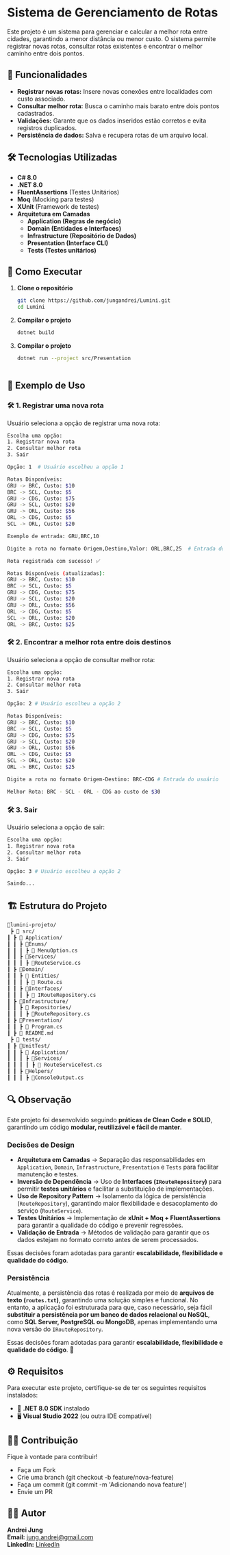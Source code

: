 # Sistema de Gerenciamento de Rotas

Este projeto é um sistema para gerenciar e calcular a melhor rota entre cidades, garantindo a menor distância ou menor custo. O sistema permite registrar novas rotas, consultar rotas existentes e encontrar o melhor caminho entre dois pontos.

## 📌 Funcionalidades

- **Registrar novas rotas:** Insere novas conexões entre localidades com custo associado.
- **Consultar melhor rota:** Busca o caminho mais barato entre dois pontos cadastrados.
- **Validações:** Garante que os dados inseridos estão corretos e evita registros duplicados.
- **Persistência de dados:** Salva e recupera rotas de um arquivo local.

## 🛠️ Tecnologias Utilizadas

- **C# 8.0**  
- **.NET 8.0**  
- **FluentAssertions** (Testes Unitários)  
- **Moq** (Mocking para testes)  
- **XUnit** (Framework de testes)
- **Arquitetura em Camadas**
    - **Application (Regras de negócio)**
    - **Domain (Entidades e Interfaces)**
    - **Infrastructure (Repositório de Dados)**
    - **Presentation (Interface CLI)**
    - **Tests (Testes unitários)**

## 🚀 Como Executar

1. **Clone o repositório**  
   ```sh
   git clone https://github.com/jungandrei/Lumini.git
   cd Lumini

2. **Compilar o projeto**
    ```sh
    dotnet build

3. **Compilar o projeto**
    ```sh
    dotnet run --project src/Presentation



## 📖 Exemplo de Uso

### 🛠️ **1. Registrar uma nova rota**
Usuário seleciona a opção de registrar uma nova rota:

```sh
Escolha uma opção:
1. Registrar nova rota
2. Consultar melhor rota
3. Sair

Opção: 1  # Usuário escolheu a opção 1

Rotas Disponíveis:
GRU -> BRC, Custo: $10
BRC -> SCL, Custo: $5
GRU -> CDG, Custo: $75
GRU -> SCL, Custo: $20
GRU -> ORL, Custo: $56
ORL -> CDG, Custo: $5
SCL -> ORL, Custo: $20

Exemplo de entrada: GRU,BRC,10

Digite a rota no formato Origem,Destino,Valor: ORL,BRC,25  # Entrada do usuário

Rota registrada com sucesso! ✅

Rotas Disponíveis (atualizadas):
GRU -> BRC, Custo: $10
BRC -> SCL, Custo: $5
GRU -> CDG, Custo: $75
GRU -> SCL, Custo: $20
GRU -> ORL, Custo: $56
ORL -> CDG, Custo: $5
SCL -> ORL, Custo: $20
ORL -> BRC, Custo: $25
```

### 🛠️ **2. Encontrar a melhor rota entre dois destinos**
Usuário seleciona a opção de consultar melhor rota:
```sh
Escolha uma opção:
1. Registrar nova rota
2. Consultar melhor rota
3. Sair

Opção: 2 # Usuário escolheu a opção 2

Rotas Disponíveis:
GRU -> BRC, Custo: $10
BRC -> SCL, Custo: $5
GRU -> CDG, Custo: $75
GRU -> SCL, Custo: $20
GRU -> ORL, Custo: $56
ORL -> CDG, Custo: $5
SCL -> ORL, Custo: $20
ORL -> BRC, Custo: $25

Digite a rota no formato Origem-Destino: BRC-CDG # Entrada do usuário

Melhor Rota: BRC - SCL - ORL - CDG ao custo de $30 
```


### 🛠️ **3. Sair**
Usuário seleciona a opção de sair:
```sh
Escolha uma opção:
1. Registrar nova rota
2. Consultar melhor rota
3. Sair

Opção: 3 # Usuário escolheu a opção 2

Saindo...
```

## 🏗️ Estrutura do Projeto

```bash
📂lumini-projeto/
 ┣ 📂 src/
┃ ┣ 📂 Application/
┃ ┃ ┣ 📂Enums/
┃ ┃ ┃ ┣ 📂 MenuOption.cs
┃ ┃ ┣ 📂Services/
┃ ┃ ┃ ┣ 📂RouteService.cs
┃ ┣ 📂Domain/
┃ ┃ ┣ 📂 Entities/
┃ ┃ ┃ ┣ 📂 Route.cs
┃ ┃ ┣ 📂Interfaces/
┃ ┃ ┃ ┣ 📂 IRouteRepository.cs
┃ ┣ 📂Infrastructure/
┃ ┃ ┣ 📂 Repositories/
┃ ┃ ┃ ┣ 📂RouteRepository.cs
┃ ┣ 📂Presentation/
┃ ┃ ┣ 📂 Program.cs
┃ ┣ 📂 README.md
 ┣ 📂 tests/
┃ ┣ 📂UnitTest/
┃ ┃ ┣ 📂 Application/
┃ ┃ ┃ ┣ 📂Services/
┃ ┃ ┃ ┃ ┣ 📂 RouteServiceTest.cs
┃ ┃ ┣ 📂Helpers/
┃ ┃ ┃ ┣ 📂ConsoleOutput.cs
```
## 🔍 Observação  

Este projeto foi desenvolvido seguindo **práticas de Clean Code e SOLID**, garantindo um código **modular, reutilizável e fácil de manter**.  

###  **Decisões de Design**
- **Arquitetura em Camadas** → Separação das responsabilidades em `Application`, `Domain`, `Infrastructure`, `Presentation` e `Tests` para facilitar manutenção e testes.
- **Inversão de Dependência** → Uso de **Interfaces (`IRouteRepository`)** para permitir **testes unitários** e facilitar a substituição de implementações.
- **Uso de Repository Pattern** → Isolamento da lógica de persistência (`RouteRepository`), garantindo maior flexibilidade e desacoplamento do serviço (`RouteService`).
- **Testes Unitários** → Implementação de **xUnit + Moq + FluentAssertions** para garantir a qualidade do código e prevenir regressões.
- **Validação de Entrada** → Métodos de validação para garantir que os dados estejam no formato correto antes de serem processados.

Essas decisões foram adotadas para garantir **escalabilidade, flexibilidade e qualidade do código**. 

###  **Persistência**
Atualmente, a persistência das rotas é realizada por meio de **arquivos de texto (`routes.txt`)**, garantindo uma solução simples e funcional. No entanto, a aplicação foi estruturada para que, caso necessário, seja fácil **substituir a persistência por um banco de dados relacional ou NoSQL**, como **SQL Server, PostgreSQL ou MongoDB**, apenas implementando uma nova versão do `IRouteRepository`.

Essas decisões foram adotadas para garantir **escalabilidade, flexibilidade e qualidade do código**. 🚀


## ⚙️ Requisitos
Para executar este projeto, certifique-se de ter os seguintes requisitos instalados:
- 🔧 **.NET 8.0 SDK** instalado
- 🖥️ **Visual Studio 2022** (ou outra IDE compatível)

## 🧑‍💻 Contribuição
Fique à vontade para contribuir!
- Faça um Fork
- Crie uma branch (git checkout -b feature/nova-feature)
- Faça um commit (git commit -m 'Adicionando nova feature')
- Envie um PR


## 👨‍💻 Autor

**Andrei Jung**  
**Email:** jung.andrei@gmail.com  
**LinkedIn:** [LinkedIn](https://www.linkedin.com/in/andrei-jung/)
